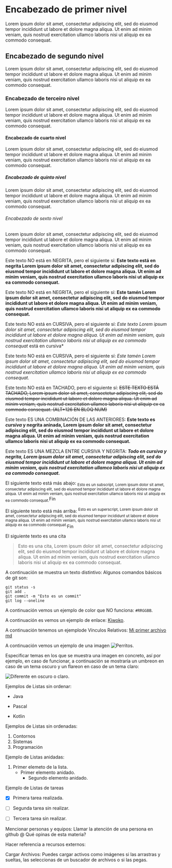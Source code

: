 # Encabezado de primer nivel
Lorem ipsum dolor sit amet, consectetur adipiscing elit, sed do eiusmod tempor incididunt ut labore et dolore magna aliqua. Ut enim ad minim veniam, quis nostrud exercitation ullamco laboris nisi ut aliquip ex ea commodo consequat. 

## Encabezado de segundo nivel
Lorem ipsum dolor sit amet, consectetur adipiscing elit, sed do eiusmod tempor incididunt ut labore et dolore magna aliqua. Ut enim ad minim veniam, quis nostrud exercitation ullamco laboris nisi ut aliquip ex ea commodo consequat. 

### Encabezado de terceiro nivel
Lorem ipsum dolor sit amet, consectetur adipiscing elit, sed do eiusmod tempor incididunt ut labore et dolore magna aliqua. Ut enim ad minim veniam, quis nostrud exercitation ullamco laboris nisi ut aliquip ex ea commodo consequat. 

#### Encabezado de cuarto nivel
Lorem ipsum dolor sit amet, consectetur adipiscing elit, sed do eiusmod tempor incididunt ut labore et dolore magna aliqua. Ut enim ad minim veniam, quis nostrud exercitation ullamco laboris nisi ut aliquip ex ea commodo consequat. 

##### Encabezado de quinto nivel
Lorem ipsum dolor sit amet, consectetur adipiscing elit, sed do eiusmod tempor incididunt ut labore et dolore magna aliqua. Ut enim ad minim veniam, quis nostrud exercitation ullamco laboris nisi ut aliquip ex ea commodo consequat. 

###### Encabezado de sexto nivel
Lorem ipsum dolor sit amet, consectetur adipiscing elit, sed do eiusmod tempor incididunt ut labore et dolore magna aliqua. Ut enim ad minim veniam, quis nostrud exercitation ullamco laboris nisi ut aliquip ex ea commodo consequat. 

Este texto NO está en NEGRITA, pero el siguiente sí: **Este texto está en negrita Lorem ipsum dolor sit amet, consectetur adipiscing elit, sed do eiusmod tempor incididunt ut labore et dolore magna aliqua. Ut enim ad minim veniam, quis nostrud exercitation ullamco laboris nisi ut aliquip ex ea commodo consequat.**

Este texto NO está en NEGRITA, pero el siguiente sí: __Este tamén Lorem ipsum dolor sit amet, consectetur adipiscing elit, sed do eiusmod tempor incididunt ut labore et dolore magna aliqua. Ut enim ad minim veniam, quis nostrud exercitation ullamco laboris nisi ut aliquip ex ea commodo consequat.__

Este texto NO está en CURSIVA, pero el siguiente sí: *Este texto Lorem ipsum dolor sit amet, consectetur adipiscing elit, sed do eiusmod tempor incididunt ut labore et dolore magna aliqua. Ut enim ad minim veniam, quis nostrud exercitation ullamco laboris nisi ut aliquip ex ea commodo consequat* está en cursiva*

Este texto NO está en CURSIVA, pero el siguiente sí: _Este tamén Lorem ipsum dolor sit amet, consectetur adipiscing elit, sed do eiusmod tempor incididunt ut labore et dolore magna aliqua. Ut enim ad minim veniam, quis nostrud exercitation ullamco laboris nisi ut aliquip ex ea commodo consequat._

Este texto NO está en TACHADO, pero el siguiente sí: ~~ESTE TEXTO ESTÁ TACHADO, Lorem ipsum dolor sit amet, consectetur adipiscing elit, sed do eiusmod tempor incididunt ut labore et dolore magna aliqua. Ut enim ad minim veniam, quis nostrud exercitation ullamco laboris nisi ut aliquip ex ea commodo consequat. (ALT+126 EN BLOQ NUM)~~

Este texto ES UNA COMBINACIÓN DE LAS ANTERIORES: **Este texto es _cursiva_ y negrita aninada, Lorem ipsum dolor sit amet, consectetur adipiscing elit, sed do eiusmod tempor incididunt ut labore et dolore magna aliqua. Ut enim ad minim veniam, quis nostrud exercitation ullamco laboris nisi ut aliquip ex ea commodo consequat.** 

Este texto ES UNA MEZCLA ENTRE CURSIVA Y NEGRITA: ***Todo en cursiva y negrita, Lorem ipsum dolor sit amet, consectetur adipiscing elit, sed do eiusmod tempor incididunt ut labore et dolore magna aliqua. Ut enim ad minim veniam, quis nostrud exercitation ullamco laboris nisi ut aliquip ex ea commodo consequat.***

El siguiente texto está más abajo: <sub>Esto es un subscript, Lorem ipsum dolor sit amet, consectetur adipiscing elit, sed do eiusmod tempor incididunt ut labore et dolore magna aliqua. Ut enim ad minim veniam, quis nostrud exercitation ullamco laboris nisi ut aliquip ex ea commodo consequat.</sub>Fin

El siguiente texto está más arriba: <sup>Esto es un superscript, Lorem ipsum dolor sit amet, consectetur adipiscing elit, sed do eiusmod tempor incididunt ut labore et dolore magna aliqua. Ut enim ad minim veniam, quis nostrud exercitation ullamco laboris nisi ut aliquip ex ea commodo consequat.</sup>Fin

El siguiente texto es una cita 
> Esto es una cita, Lorem ipsum dolor sit amet, consectetur adipiscing elit, sed do eiusmod tempor incididunt ut labore et dolore magna aliqua. Ut enim ad minim veniam, quis nostrud exercitation ullamco laboris nisi ut aliquip ex ea commodo consequat. 


A continuación se muestra un texto distintivo: Algunos comandos básicos de git son:

```
git status -s
git add .
git commit -m "Esto es un commit"
git log --oneline
```

A continuación vemos un ejemplo de color que NO funciona: `#RRGGBB`.

A continuación es vemos un ejemplo de enlace: [Kiwoko](https://www.kiwoko.com/).


A continuación tenemos un ejemplode Vínculos Relativos: [Mi primer archivo md](README.md)

A continuación vemos un ejemplo de una imagen ![Perritos.](https://get.pxhere.com/photo/puppy-dog-golden-mammal-vertebrate-dog-breed-puppies-doggies-cavapoo-miniature-poodle-goldendoodle-cockapoo-toy-poodle-dog-like-mammal-carnivoran-schnoodle-english-cocker-spaniel-dog-crossbreeds-cavachon-poodle-crossbreed-1080738.jpg)


Especificar temas en los que se muestra una imagen en concreto, así por ejemplo, en caso de funcionar, a continuación se mostraría un umbreon en caso de un tema oscuro y un flareon en caso de un tema claro:
<picture>
  <source media="(prefers-color-scheme: dark)" srcset="[https://user-images.githubusercontent.com/25423296/163456776-7f95b81a-f1ed-45f7-b7ab-8fa810d529fa.png](https://images-wixmp-ed30a86b8c4ca887773594c2.wixmp.com/f/bbd7267a-5882-49b6-a6da-38fc3c170308/dexduzb-10f011ed-762d-4a1a-ae2c-fc37b7b333f2.jpg?token=eyJ0eXAiOiJKV1QiLCJhbGciOiJIUzI1NiJ9.eyJzdWIiOiJ1cm46YXBwOjdlMGQxODg5ODIyNjQzNzNhNWYwZDQxNWVhMGQyNmUwIiwiaXNzIjoidXJuOmFwcDo3ZTBkMTg4OTgyMjY0MzczYTVmMGQ0MTVlYTBkMjZlMCIsIm9iaiI6W1t7InBhdGgiOiJcL2ZcL2JiZDcyNjdhLTU4ODItNDliNi1hNmRhLTM4ZmMzYzE3MDMwOFwvZGV4ZHV6Yi0xMGYwMTFlZC03NjJkLTRhMWEtYWUyYy1mYzM3YjdiMzMzZjIuanBnIn1dXSwiYXVkIjpbInVybjpzZXJ2aWNlOmZpbGUuZG93bmxvYWQiXX0.-11JmH91OKXvqQ9G2IJ2rGypiU-YYp64jDOfyPhtgKU)">
  <source media="(prefers-color-scheme: light)" srcset="[https://user-images.githubusercontent.com/25423296/163456779-a8556205-d0a5-45e2-ac17-42d089e3c3f8.png](https://images-wixmp-ed30a86b8c4ca887773594c2.wixmp.com/f/cad2f9f1-b08c-4bd6-b69a-06061115b8b9/dd3lvk2-6c42d8ae-1774-49f3-9bfc-316c2ef02ddb.jpg/v1/fill/w_800,h_800,q_75,strp/flareon_by_nevedoodle_dd3lvk2-fullview.jpg?token=eyJ0eXAiOiJKV1QiLCJhbGciOiJIUzI1NiJ9.eyJzdWIiOiJ1cm46YXBwOjdlMGQxODg5ODIyNjQzNzNhNWYwZDQxNWVhMGQyNmUwIiwiaXNzIjoidXJuOmFwcDo3ZTBkMTg4OTgyMjY0MzczYTVmMGQ0MTVlYTBkMjZlMCIsIm9iaiI6W1t7ImhlaWdodCI6Ijw9ODAwIiwicGF0aCI6IlwvZlwvY2FkMmY5ZjEtYjA4Yy00YmQ2LWI2OWEtMDYwNjExMTViOGI5XC9kZDNsdmsyLTZjNDJkOGFlLTE3NzQtNDlmMy05YmZjLTMxNmMyZWYwMmRkYi5qcGciLCJ3aWR0aCI6Ijw9ODAwIn1dXSwiYXVkIjpbInVybjpzZXJ2aWNlOmltYWdlLm9wZXJhdGlvbnMiXX0.c1mfukaO_R25bAaJl8E_3jtDkPtkFL1fTIySxolXaZA">

<img alt="Diferente en oscuro o claro.">
</picture>




Ejemplos de Listas sin ordenar:
- Java
+ Pascal
* Kotlin


Ejemplos de Listas sin ordenadas:
1. Contornos
2. Sistemas
3. Programación



Ejemplo de Listas anidadas:
1. Primer elemeto de la lista.
   - Primer elemento anidado.
     - Segundo elemento anidado.




Ejemplo de Listas de tareas
- [x] Primera tarea realizada.
- [ ] Segunda tarea sin realizar.
- [ ] Tercera tarea sin realizar.


Mencionar personas y equipos:
Llamar la atención de una persona en github @  Qué opinas de esta materia?


Hacer referencia a recursos externos:


Cargar Archivos:
Puedes cargar activos como imágenes si las arrastras y sueltas, las seleccionas de un buscador de archivos o si las pegas. 






















